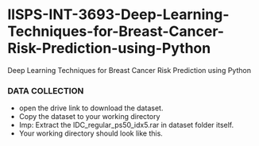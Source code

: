 # llSPS-INT-3693-Deep-Learning-Techniques-for-Breast-Cancer-Risk-Prediction-using-Python
Deep Learning Techniques for Breast Cancer Risk Prediction using Python

### DATA COLLECTION
* open the drive link to download the dataset.
* Copy the dataset to your working directory
* Imp: Extract the IDC_regular_ps50_idx5.rar in dataset folder itself.
* Your working directory should look like this.


